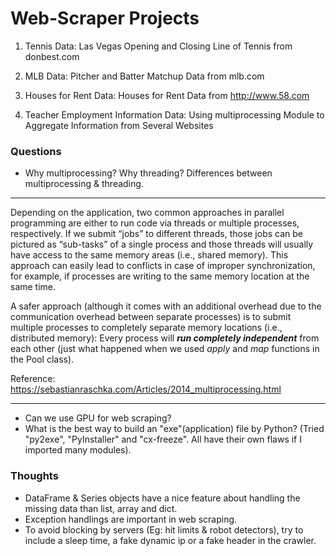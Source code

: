 # Web-Scraper Projects

1. Tennis Data:
Las Vegas Opening and Closing Line of Tennis from donbest.com

2. MLB Data:
Pitcher and Batter Matchup Data from mlb.com

2. Houses for Rent Data:
Houses for Rent Data from http://www.58.com

4. Teacher Employment Information Data: 
Using multiprocessing Module to Aggregate Information from Several Websites

### Questions
* Why multiprocessing? Why threading? Differences between multiprocessing & threading.

----------
Depending on the application, two common approaches in parallel programming are either to run code via threads or multiple processes, respectively. If we submit “jobs” to different threads, those jobs can be pictured as “sub-tasks” of a single process and those threads will usually have access to the same memory areas (i.e., shared memory). This approach can easily lead to conflicts in case of improper synchronization, for example, if processes are writing to the same memory location at the same time.

A safer approach (although it comes with an additional overhead due to the communication overhead between separate processes) is to submit multiple processes to completely separate memory locations (i.e., distributed memory): Every process will **_run completely independent_** from each other (just what happened when we used _apply_ and _map_ functions in the Pool class).

Reference: https://sebastianraschka.com/Articles/2014_multiprocessing.html

----------

* Can we use GPU for web scraping?
* What is the best way to build an "exe"(application) file by Python? (Tried "py2exe", "PyInstaller" and "cx-freeze". All have their own flaws if I imported many modules).

### Thoughts
* DataFrame & Series objects have a nice feature about handling the missing data than list, array and dict.
* Exception handlings are important in web scraping.
* To avoid blocking by servers (Eg: hit limits & robot detectors), try to include a sleep time, a fake dynamic ip or a fake header in the crawler.
